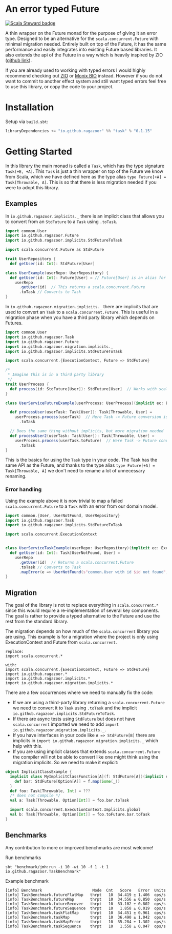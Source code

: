 # An error typed Future
[![Scala Steward badge](https://img.shields.io/badge/Scala_Steward-helping-blue.svg?style=flat&logo=data:image/png;base64,iVBORw0KGgoAAAANSUhEUgAAAA4AAAAQCAMAAAARSr4IAAAAVFBMVEUAAACHjojlOy5NWlrKzcYRKjGFjIbp293YycuLa3pYY2LSqql4f3pCUFTgSjNodYRmcXUsPD/NTTbjRS+2jomhgnzNc223cGvZS0HaSD0XLjbaSjElhIr+AAAAAXRSTlMAQObYZgAAAHlJREFUCNdNyosOwyAIhWHAQS1Vt7a77/3fcxxdmv0xwmckutAR1nkm4ggbyEcg/wWmlGLDAA3oL50xi6fk5ffZ3E2E3QfZDCcCN2YtbEWZt+Drc6u6rlqv7Uk0LdKqqr5rk2UCRXOk0vmQKGfc94nOJyQjouF9H/wCc9gECEYfONoAAAAASUVORK5CYII=)](https://scala-steward.org)

A thin wrapper on the Future monad for the purpose of giving it an error type.
Designed to be an alternative for the `scala.concurrent.Future` with minimal migration needed. Entirely built on top
of the Future, it has
the same performance and easily integrates into existing Future
based libraries.
It also extends the api of the Future in a way which is heavily
inspired by ZIO ([github link](https://github.com/zio/zio)).

If you are already used to working with typed errors I would highly
recommend checking out [ZIO](https://zio.dev/overview/getting-started)
or [Monix BIO](https://bio.monix.io/docs/introduction) instead.
However if you do not want to commit to another effect system and
still want typed errors feel free to use this library, or copy the code to your project.

# Installation

Setup via `build.sbt`:

```sbt
libraryDependencies += "io.github.ragazoor" %% "task" % "0.1.15"
```

# Getting Started

In this library the main monad is called a `Task`, which has the type signature `Task[+E, +A]`.
This `Task` is just a thin wrapper on top of the Future we know from Scala, which we have defined here as the
type alias `type Future[+A] = Task[Throwable, A]`. This is so that there is less migration needed if you were to adopt this library.

## Examples

In `io.github.ragazoor.implicits._` there is an implicit class that
allows you to convert from an `StdFuture` to a `Task` using `.toTask`.
```scala
import common.User
import io.github.ragazoor.Future
import io.github.ragazoor.implicits.StdFutureToTask

import scala.concurrent.Future as StdFuture

trait UserRepository {
  def getUser(id: Int): StdFuture[User]

class UserExample(userRepo: UserRepository) {
  def getUser(id: Int): Future[User] = // Future[User] is an alias for Task[Throwable, User]
    userRepo
      .getUser(id)  // This returns a scala.concurrent.Future
      .toTask // Converts to Task
}
```

In `io.github.ragazoor.migration.implicits._` there are implicits that
are used to convert an `Task` to a `scala.concurrent.Future`. This is useful in a migration
phase when you have a third party library which depends on Futures.
```scala
import common.User
import io.github.ragazoor.Task
import io.github.ragazoor.Future
import io.github.ragazoor.migration.implicits._
import io.github.ragazoor.implicits.StdFutureToTask

import scala.concurrent.{ExecutionContext, Future => StdFuture}

/*
 * Imagine this is in a third party library
 */
trait UserProcess {
  def process(id: StdFuture[User]): StdFuture[User]  // Works with scala.concurrent.Future
}

class UserServiceFutureExample(userProcess: UserProcess)(implicit ec: ExecutionContext) {

  def processUser(userTask: Task[User]): Task[Throwable, User] =
    userProcess.process(userTask)  // Here Task -> Future conversion is implicit
      .toTask

  // Does the same thing without implicits, but more migration needed
  def processUser2(userTask: Task[User]): Task[Throwable, User] =
    userProcess.process(userTask.toFuture)  // Here Task -> Future conversion is explicit
      .toTask
}

```

This is the basics for using the `Task` type in
your code. The Task has the same API
as the Future, and thanks to the type alias
`type Future[+A] = Task[Throwable, A]` we don't need to rename a lot of unnecessary renaming.

### Error handling

Using the example above it is now trivial to map a failed `scala.concurrent.Future`
to a `Task` with an error from our domain model.

```scala 
import common.{User, UserNotFound, UserRepository}
import io.github.ragazoor.Task
import io.github.ragazoor.implicits.StdFutureToTask

import scala.concurrent.ExecutionContext


class UserServiceTaskExample(userRepo: UserRepository)(implicit ec: ExecutionContext) {
  def getUser(id: Int): Task[UserNotFound, User] =
    userRepo
      .getUser(id)  // Returns a scala.concurrent.Future
      .toTask // Converts to Task
      .mapError(e => UserNotFound(s"common.User with id $id not found", e)) // Converts Error from Throwable -> UserNotFound
}
```

## Migration

The goal of the library is not to replace everything in `scala.concurrent.*`
since this would require a re-implementation of several key components. The
goal is rather to provide a typed alternative to the Future and
use the rest from the standard library.

The migration depends on how much of the `scala.concurrent` library you are
using. This example is for a migration where the project is only using
ExecutionContext and Future from `scala.concurrent`.

```text
replace: 
import scala.concurrent.*

with: 
import scala.concurrent.{ExecutionContext, Future => StdFuture}
import io.github.ragazoor.*
import io.github.ragazoor.implicits.*
import io.github.ragazoor.migration.implicits.*
```

There are a few occurrences where we need to manually fix the code:

- If we are using a third-party library returning a `scala.concurrent.Future`
  we need to convert it to `Task` using `.toTask` and the implicit
  `io.github.ragazoor.implicits.StdFutureToTask`.
- If there are async tests using `StdFuture` but does not
  have `scala.concurrent` imported we need to add
  `import io.github.ragazoor.migration.implicits._`.
- If you have interfaces in your code like `A => StdFuture[B]` there are
  implicits in `import io.github.ragazoor.migration.implicits._` which 
  help with this.
- If you are using implicit classes that extends `scala.concurrent.Future`
  the compiler will not be able to convert
  like one might think using the migration implicits. So we need to make
  it explicit:

```scala
object ImplicitClassExample {
  implicit class MyImplicitClassFunction[A](f: StdFuture[A])(implicit ec: ExecutionContext) {
    def bar: StdFuture[Option[A]] = f.map(Some(_))
  }
  def foo: Task[Throwable, Int] = ???
  /* does not compile */
  val a: Task[Throwable, Option[Int]] = foo.bar.toTask

  import scala.concurrent.ExecutionContext.Implicits.global
  val b: Task[Throwable, Option[Int]] = foo.toFuture.bar.toTask
}
```

## Benchmarks

Any contribution to more or improved benchmarks are most welcome!

Run benchmarks

```shell
sbt "benchmark/jmh:run -i 10 -wi 10 -f 1 -t 1 io.github.ragazoor.TaskBenchmark"
```

Example benchmark

```text
[info] Benchmark                      Mode  Cnt   Score   Error  Units
[info] TaskBenchmark.futureFlatMap   thrpt   10  34.419 ± 1.406  ops/s
[info] TaskBenchmark.futureMap       thrpt   10  34.556 ± 0.850  ops/s
[info] TaskBenchmark.futureRecover   thrpt   10  33.102 ± 0.802  ops/s
[info] TaskBenchmark.futureSequence  thrpt   10   1.858 ± 0.019  ops/s
[info] TaskBenchmark.taskFlatMap     thrpt   10  34.451 ± 0.961  ops/s
[info] TaskBenchmark.taskMap         thrpt   10  36.490 ± 1.042  ops/s
[info] TaskBenchmark.taskMapError    thrpt   10  35.284 ± 1.302  ops/s
[info] TaskBenchmark.taskSequence    thrpt   10   1.558 ± 0.047  ops/s
```

